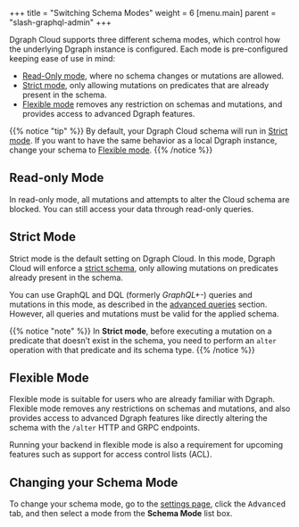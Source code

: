 +++
title = "Switching Schema Modes"
weight = 6
[menu.main]
    parent = "slash-graphql-admin"
+++

Dgraph Cloud supports three different schema modes, which control how the
underlying Dgraph instance is configured. Each mode is pre-configured keeping ease of use in mind:

- [Read-Only mode](#read-only-mode), where no schema changes or mutations are allowed.
- [Strict mode](#strict-mode), only allowing mutations on predicates that are already present in the schema.
- [Flexible mode](#flexible-mode) removes any restriction on schemas and mutations, and provides access to advanced Dgraph features.

{{% notice "tip" %}}
By default, your Dgraph Cloud schema will run in [Strict mode](#strict-mode).
If you want to have the same behavior as a local Dgraph instance, change your schema to [Flexible mode](#flexible-mode). 
{{% /notice %}}

## Read-only Mode

In read-only mode, all mutations and attempts to alter the Cloud schema are blocked.
You can still access your data through read-only queries.

## Strict Mode

Strict mode is the default setting on Dgraph Cloud.
In this mode, Dgraph Cloud will enforce a [strict schema](https://dgraph.io/docs/deploy/dgraph-administration/#restricting-mutation-operations), only allowing mutations on predicates already present in the schema.

You can use GraphQL and DQL (formerly *GraphQL+-*) queries and mutations in this mode, as
described in the [advanced queries](/advanced-queries/) section. However, all
queries and mutations must be valid for the applied schema.

{{% notice "note" %}}
In **Strict mode**, before executing a mutation on a predicate that doesn’t exist in the schema, you need to perform an `alter` operation with that predicate and its schema type.
{{% /notice %}}

## Flexible Mode

Flexible mode is suitable for users who are already familiar with Dgraph. Flexible mode removes any
restrictions on schemas and mutations, and also provides access to
advanced Dgraph features like directly altering the schema with the `/alter`
HTTP and GRPC endpoints.

Running your backend in flexible mode is also a requirement for upcoming
features such as support for access control lists (ACL).

## Changing your Schema Mode

To change your schema mode, go to the 
[settings page](https://cloud.dgraph.io/_/settings), click the <kbd>Advanced</kbd> tab,
and then select a mode from the **Schema Mode** list box.
